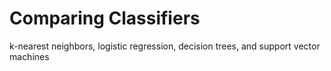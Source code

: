 # Comparing Classifiers
 k-nearest neighbors, logistic regression, decision trees, and support vector machines
